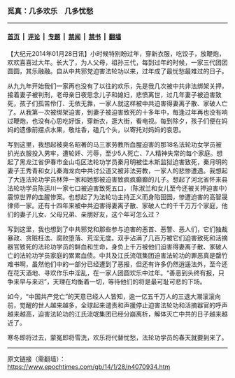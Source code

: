 ### 觅真：几多欢乐　几多忧愁

---

#### [首页](../../../..?n4070934) &nbsp;|&nbsp; [评论](../../../../../epoch-comment?n4070934) &nbsp;|&nbsp; [专题](../../../../../epoch-special?n4070934) &nbsp;|&nbsp; [禁闻](../../../../../epoch-news?n4070934) &nbsp;|&nbsp; [禁书](../../../../../books?n4070934) &nbsp;|&nbsp; [翻墙](https://github.com/gfw-breaker/nogfw/blob/master/README.md?n4070934)


<div class="post_content" id="artbody" itemprop="articleBody">
 <!-- article content begin -->
 <p>
  【大纪元2014年01月28日讯】小时候特别盼过年，穿新衣服，吃饺子，放鞭炮，欢欢喜喜过大年。长大了，为人父母，祖孙三代，每到过年的时候，一家三代团团圆圆，其乐融融。自从中共邪党迫害法轮功以来，过年成了最忧愁最难过的日子。
 </p>
 <p>
  从九九年开始我们一家再也没有了以往的欢乐，先是我几次被中共非法绑架关押，接着妻子被判刑，老母亲日夜思念儿子和媳妇，悲愤离世，过几年妻子被迫害致死，孩子们孤苦伶仃、无依无靠，一家人就这样被中共迫害得妻离子散、家破人亡了。从我第一次被绑架迫害，到妻子被迫害致死的十多年中，每逢过年再也没有响过鞭炮，也没有心思吃好饭，穿新衣，逛大街，看电视。每到除夕，孩子们便在妈妈的遗像前摆点水果，敬炷香，磕几个头，以寄托对妈妈的哀思。
 </p>
 <p>
  写到这里，我想起被臭名昭著的马三家劳教所血腥迫害的那18名法轮功女学员被扒光衣服投入男牢，遭轮奸、污辱，至少5人死亡、7人精神失常的每个家庭。想起了黑龙江省伊春市金山屯区法轮功学员秦月明被佳木斯监狱迫害致死，秦月明的妻子王秀青和女儿秦海龙向中共讨公道又被非法劳教，一家人的悲惨遭遇。我想起了大连法轮功学员林萍一家和她那被迫害致疯疯癫癫的儿子。想起了河北省怀来县法轮功学员陈运川一家七口被迫害致死五口，（陈淑兰和女儿至今还被关押迫害中）震惊世界的血腥惨案。也想起了为法轮功主持正义而身陷囹圄，惨遭迫害的高智晟律师一家。还有十四年来被中共迫害得妻离子散、家破人亡的千千万万个家庭，他们的妻子儿女、父母兄弟、亲朋好友，这个年可怎么过？
 </p>
 <p>
  写到这里，我也想到了中共邪党和那些参与迫害的恶首、恶警、恶人们，它们独裁暴政、贪赃枉法、腐败堕落、荒淫无度。双手沾满了几百万被它们迫害致死和活摘器官致死的法轮功学员的鲜血和生命，身负上千万被他们迫害得妻离子散、家破人亡的法轮功学员家庭的累累血债。中共及江氏流氓集团迫害法轮功的罪恶真是罄竹难书啊，虽然他们中的一部分已经遭到了恶报，但还有许多仍然逍遥法外，至今还在花天酒地、寻欢作乐中淫乱，在一家人团圆欢乐中过年。“善恶到头终有报，只争来早与来迟”，天理在均衡着一切，等待他们的将是最可耻可悲的下场。
 </p>
 <p>
  如今，“中国共产党亡”的天意已经人人皆知，逾一亿五千万人的三退大潮滚滚向前，觉醒的世人越来越多，全球起来谴责和声援停止迫害法轮功和活摘器官的呼声越来越高，迫害法轮功的江氏流氓集团已经分崩离析，解体灭亡中共的日子越来越近了。
 </p>
 <p>
  寒冬即将过去，蒙冤即将雪洗，欢乐将代替忧愁，法轮功学员的春天就要到来了。
 </p>
 <!-- article content end -->
 <div id="below_article_ad">
 </div>
</div>


---

原文链接（需翻墙）：https://www.epochtimes.com/gb/14/1/28/n4070934.htm